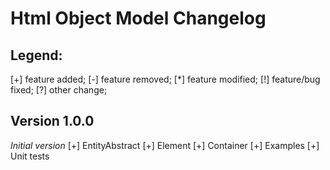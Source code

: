 # Html Object Model Changelog

## Legend:
[+] feature added;
[-] feature removed;
[*] feature modified;
[!] feature/bug fixed;
[?] other change;

## Version 1.0.0
*Initial version*
[+] EntityAbstract
[+] Element
[+] Container
[+] Examples
[+] Unit tests